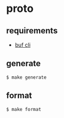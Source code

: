 # proto

## requirements

- [buf cli](https://buf.build/docs/installation/)

## generate

```shell
$ make generate
```

## format

```shell
$ make format
```
